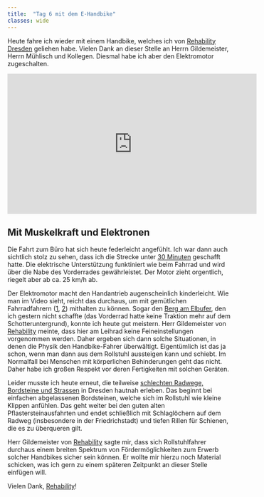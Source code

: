 ```yaml
---
title:  "Tag 6 mit dem E-Handbike"
classes: wide
---
```


Heute fahre ich wieder mit einem Handbike, welches ich von [Rehability Dresden](http://www.rehability.de/ueber-uns/standorte/rehability-dresden) geliehen habe. Vielen Dank an dieser Stelle an Herrn Gildemeister, Herrn Mühlisch und Kollegen. Diesmal habe ich aber den Elektromotor zugeschalten.

<iframe width="560" height="315" src="https://www.youtube.com/embed/oCKl7Jw5mJo" frameborder="0" allow="accelerometer; autoplay; encrypted-media; gyroscope; picture-in-picture" allowfullscreen></iframe>

## Mit Muskelkraft und Elektronen

Die Fahrt zum Büro hat sich heute federleicht angefühlt. Ich war dann auch sichtlich stolz zu sehen, dass ich die Strecke unter [30 Minuten](https://www.strava.com/activities/2353310631?utm_content=36325850&utm_medium=referral&utm_source=twitter) geschafft hatte. Die elektrische Unterstützung funktiniert wie beim Fahrrad und wird über die Nabe des Vorderrades gewährleistet. Der Motor zieht orgentlich, riegelt aber ab ca. 25 km/h ab. 

Der Elektromotor macht den Handantrieb augenscheinlich kinderleicht. Wie man im Video sieht, reicht das durchaus, um mit gemütlichen Fahrradfahrern ([1](https://www.youtube.com/watch?v=oCKl7Jw5mJo&t=30s), [2](https://www.youtube.com/watch?v=oCKl7Jw5mJo&t=60s)) mithalten zu können. Sogar den [Berg am Elbufer](https://www.youtube.com/watch?v=oCKl7Jw5mJo&t=72s), den ich gestern nicht schaffte (das Vorderrad hatte keine Traktion mehr auf dem Schotteruntergrund), konnte ich heute gut meistern. Herr Gildemeister von [Rehability](http://www.rehability.de/ueber-uns/standorte/rehability-dresden) meinte, dass hier am Leihrad keine Feineinstellungen vorgenommen werden. Daher ergeben sich dann solche Situationen, in denen die Physik den Handbike-Fahrer überwältigt. Eigentümlich ist das ja schon, wenn man dann aus dem Rollstuhl aussteigen kann und schiebt. Im Normalfall bei Menschen mit körperlichen Behinderungen geht das nicht. Daher habe ich großen Respekt vor deren Fertigkeiten mit solchen Geräten.

Leider musste ich heute erneut, die teilweise [schlechten Radwege, Bordsteine und Strassen](https://www.youtube.com/watch?v=oCKl7Jw5mJo&t=142s) in Dresden hautnah erleben. Das beginnt bei einfachen abgelassenen Bordsteinen, welche sich im Rollstuhl wie kleine Klippen anfühlen. Das geht weiter bei den guten alten Pflastersteinausfahrten und endet schließlich mit Schlaglöchern auf dem Radweg (insbesondere in der Friedrichstadt) und tiefen Rillen für Schienen, die es zu überqueren gilt.

Herr Gildemeister von [Rehability](http://www.rehability.de/ueber-uns/standorte/rehability-dresden) sagte mir, dass sich Rollstuhlfahrer durchaus einem breiten Spektrum von Fördermöglichkeiten zum Erwerb solcher Handbikes sicher sein können. Er wollte mir hierzu noch Material schicken, was ich gern zu einem späteren Zeitpunkt an dieser Stelle einfügen will.

Vielen Dank, [Rehability](http://www.rehability.de/ueber-uns/standorte/rehability-dresden)!
